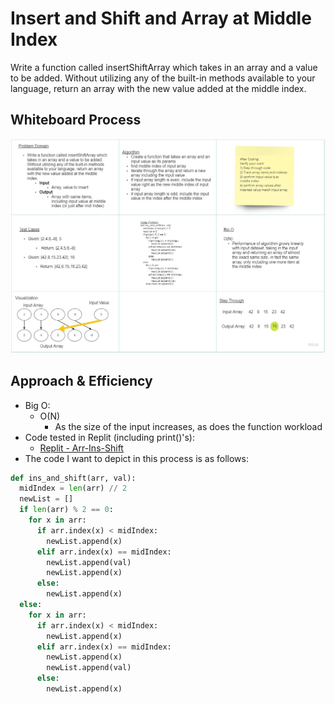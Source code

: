 # Insert and Shift and Array at Middle Index
Write a function called insertShiftArray which takes in an array and a value to be added. Without utilizing any of the built-in methods available to your language, return an array with the new value added at the middle index.

## Whiteboard Process
<!-- Embedded whiteboard image -->
![Array-Insert-Shift-img](./img/array-insert-shift.jpg)

## Approach & Efficiency
<!-- What approach did you take? Discuss Why. What is the Big O space/time for this approach? -->
- Big O:
  - O(N)
    - As the size of the input increases, as does the function workload
- Code tested in Replit (including print()'s):
  - [Replit - Arr-Ins-Shift](https://replit.com/@MarcoSimplician/StudiousIrritatingSystemcall#main.py)
- The code I want to depict in this process is as follows:

```python
def ins_and_shift(arr, val):
  midIndex = len(arr) // 2
  newList = []
  if len(arr) % 2 == 0:
    for x in arr:
      if arr.index(x) < midIndex:
        newList.append(x)
      elif arr.index(x) == midIndex:
        newList.append(val)
        newList.append(x)
      else:
        newList.append(x)
  else:
    for x in arr:
      if arr.index(x) < midIndex:
        newList.append(x)
      elif arr.index(x) == midIndex:
        newList.append(x)
        newList.append(val)
      else:
        newList.append(x)
```